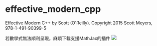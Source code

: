 # effective_modern_cpp
<script type="text/javascript" src="http://cdn.mathjax.org/mathjax/latest/MathJax.js?config=default"></script>

Effective Modern C++ by Scott (O'Reilly). Copyright 2015 Scott Meyers, 978-1-491-90399-5

若數學式無法順利呈現，麻煩下載支援MathJax的插件
![](https://chrome.google.com/webstore/detail/mathjax-plugin-for-github/ioemnmodlmafdkllaclgeombjnmnbima)

